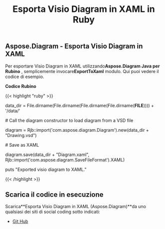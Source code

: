 ﻿---
title: Esporta Visio Diagram in XAML in Ruby
type: docs
weight: 60
url: /it/java/export-visio-diagram-to-xaml-in-ruby/
---
## **Aspose.Diagram - Esporta Visio Diagram in XAML**
 Per esportare Visio Diagram in XAML utilizzando**Aspose.Diagram Java per Rubino** , semplicemente invocare**ExportToXaml** modulo. Qui puoi vedere il codice di esempio.

**Codice Rubino**

{{< highlight "ruby" >}}

 data_dir = File.dirname(File.dirname(File.dirname(File.dirname(__FILE__)))) + '/data/'

\# Call the diagram constructor to load diagram from a VSD file

diagram = Rjb::import('com.aspose.diagram.Diagram').new(data_dir + "Drawing.vsd")

\# Save as XAML

diagram.save(data_dir + "Diagram.xaml", Rjb::import('com.aspose.diagram.SaveFileFormat').XAML)

puts "Exported visio diagram to XAML."

{{< /highlight >}}
## **Scarica il codice in esecuzione**
 Scarica**Esporta Visio Diagram in XAML (Aspose.Diagram)**da uno qualsiasi dei siti di social coding sotto indicati:

- [Git Hub](https://github.com/asposediagram/Aspose.Diagram-for-Java/blob/master/Plugins/Aspose_Diagram_Java_for_Ruby/lib/asposediagramjava/Export/exporttoxaml.rb)
